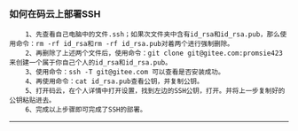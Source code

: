 
### 如何在码云上部署SSH
        1、先查看自己电脑中的文件.ssh；如果次文件夹中含有id_rsa和id_rsa.pub，那么使用命令：rm -rf id_rsa和rm -rf id_rsa.pub对着两个进行强制删除。
        2、再删除了上述两个文件后，使用命令：git clone git@gitee.com:promsie423来创建一个属于你自己个人的id_rsa和id_rsa.pub。
        3、使用命令：ssh -T git@gitee.com 可以查看是否安装成功。
        4、再使用命令：cat id_rsa.pub查看公钥，并复制公钥。
        5、打开码云，在个人详情中打开设置，找到左边的SSH公钥，打开。并将上一步复制好的公钥粘贴进去。
        6、完成以上步骤即可完成了SSH的部署。
---
&nbsp;